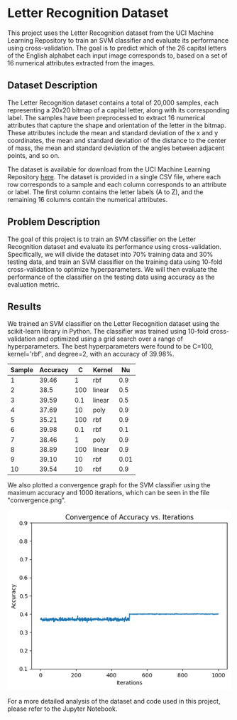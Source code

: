 # Letter Recognition Dataset

This project uses the Letter Recognition dataset from the UCI Machine Learning Repository to train an SVM classifier and evaluate its performance using cross-validation. The goal is to predict which of the 26 capital letters of the English alphabet each input image corresponds to, based on a set of 16 numerical attributes extracted from the images.

## Dataset Description

The Letter Recognition dataset contains a total of 20,000 samples, each representing a 20x20 bitmap of a capital letter, along with its corresponding label. The samples have been preprocessed to extract 16 numerical attributes that capture the shape and orientation of the letter in the bitmap. These attributes include the mean and standard deviation of the x and y coordinates, the mean and standard deviation of the distance to the center of mass, the mean and standard deviation of the angles between adjacent points, and so on.

The dataset is available for download from the UCI Machine Learning Repository [here](https://archive.ics.uci.edu/ml/datasets/letter+recognition). The dataset is provided in a single CSV file, where each row corresponds to a sample and each column corresponds to an attribute or label. The first column contains the letter labels (A to Z), and the remaining 16 columns contain the numerical attributes.

## Problem Description

The goal of this project is to train an SVM classifier on the Letter Recognition dataset and evaluate its performance using cross-validation. Specifically, we will divide the dataset into 70% training data and 30% testing data, and train an SVM classifier on the training data using 10-fold cross-validation to optimize hyperparameters. We will then evaluate the performance of the classifier on the testing data using accuracy as the evaluation metric.

## Results

We trained an SVM classifier on the Letter Recognition dataset using the scikit-learn library in Python. The classifier was trained using 10-fold cross-validation and optimized using a grid search over a range of hyperparameters. The best hyperparameters were found to be C=100, kernel='rbf', and degree=2, with an accuracy of 39.98%.

| Sample | Accuracy | C   | Kernel | Nu   |
|--------|----------|-----|--------|------|
| 1      | 39.46    | 1   | rbf    | 0.9  |
| 2      | 38.5     | 100 | linear | 0.5  |
| 3      | 39.59    | 0.1 | linear | 0.5  |
| 4      | 37.69    | 10  | poly   | 0.9  |
| 5      | 35.21    | 100 | rbf    | 0.9  |
| 6      | 39.98    | 0.1 | rbf    | 0.1  |
| 7      | 38.46    | 1   | poly   | 0.9  |
| 8      | 38.89    | 100 | linear | 0.9  |
| 9      | 39.10    | 10  | rbf    | 0.01 |
| 10     | 39.54    | 10  | rbf    | 0.9  |


We also plotted a convergence graph for the SVM classifier using the maximum accuracy and 1000 iterations, which can be seen in the file "convergence.png".

![alt text](convergence.png)

For a more detailed analysis of the dataset and code used in this project, please refer to the Jupyter Notebook.
